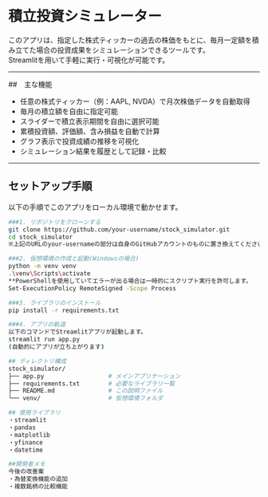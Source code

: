 # 積立投資シミュレーター

このアプリは、指定した株式ティッカーの過去の株価をもとに、毎月一定額を積み立てた場合の投資成果をシミュレーションできるツールです。  
Streamlitを用いて手軽に実行・可視化が可能です。

---

##　主な機能

- 任意の株式ティッカー（例：AAPL, NVDA）で月次株価データを自動取得
- 毎月の積立額を自由に指定可能
- スライダーで積立表示期間を自由に選択可能
- 累積投資額、評価額、含み損益を自動で計算
- グラフ表示で投資成績の推移を可視化
- シミュレーション結果を履歴として記録・比較

---

## セットアップ手順
以下の手順でこのアプリをローカル環境で動かせます。
```bash
###1. リポジトリをクローンする
git clone https://github.com/your-username/stock_simulator.git
cd stock_simulator
※上記のURLのyour-usernameの部分は自身のGitHubアカウントのものに置き換えてください。

###2. 仮想環境の作成と起動(Windowsの場合)
python -m venv venv
.\venv\Scripts\activate
**PowerShellを使用していてエラーが出る場合は一時的にスクリプト実行を許可します。
Set-ExecutionPolicy RemoteSigned -Scope Process

###3. ライブラリのインストール
pip install -r requirements.txt

###4. アプリの軌道
以下のコマンドでStreamlitアプリが起動します。
streamlit run app.py
(自動的にアプリが立ち上がります)

## ディレクトリ構成
stock_simulator/
├── app.py                  # メインアプリケーション
├── requirements.txt        # 必要なライブラリ一覧
├── README.md               # この説明ファイル
└── venv/                   # 仮想環境フォルダ

## 使用ライブラリ
・streamlit
・pandas
・matplotlib
・yfinance
・datetime

##開発者メモ
今後の改善案
・為替変換機能の追加
・複数銘柄の比較機能
